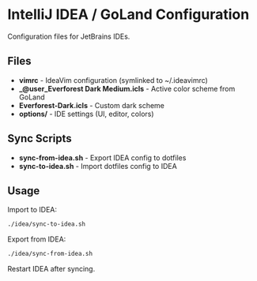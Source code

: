 # IntelliJ IDEA / GoLand Configuration

Configuration files for JetBrains IDEs.

## Files

- **vimrc** - IdeaVim configuration (symlinked to ~/.ideavimrc)
- **_@user_Everforest Dark Medium.icls** - Active color scheme from GoLand
- **Everforest-Dark.icls** - Custom dark scheme
- **options/** - IDE settings (UI, editor, colors)

## Sync Scripts

- **sync-from-idea.sh** - Export IDEA config to dotfiles
- **sync-to-idea.sh** - Import dotfiles config to IDEA

## Usage

Import to IDEA:
```bash
./idea/sync-to-idea.sh
```

Export from IDEA:
```bash
./idea/sync-from-idea.sh
```

Restart IDEA after syncing.
